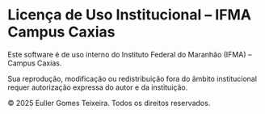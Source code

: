 # Licença de Uso Institucional – IFMA Campus Caxias

Este software é de uso interno do Instituto Federal do Maranhão (IFMA) – Campus Caxias.

Sua reprodução, modificação ou redistribuição fora do âmbito institucional requer autorização expressa do autor e da instituição.

© 2025 Euller Gomes Teixeira. Todos os direitos reservados.
